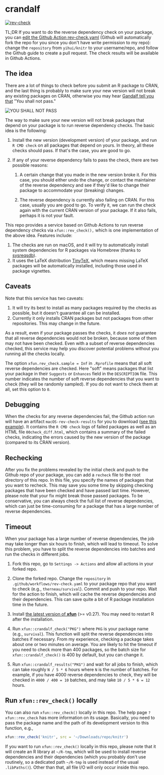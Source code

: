 # crandalf

[![rev-check](https://github.com/yihui/crandalf/workflows/rev-check/badge.svg)](https://github.com/yihui/crandalf/actions)

TL;DR If you want to do the reverse dependency check on your package, you can
[edit the Github Action
rev-check.yaml](https://github.com/yihui/crandalf/edit/main/.github/workflows/rev-check.yaml)
(Github will automatically fork the repo for you since you don't have write
permission to my repo): change the `repository` from `yihui/knitr` to your
username/repo, and follow the Github guide to create a pull request. The check
results will be available in Github Actions.

## The idea

There are a lot of things to check before you submit an R package to CRAN, and
the last thing is probably to make sure your new version will not break any
existing packages on CRAN, otherwise you may hear [Gandalf tell you
that](http://youtu.be/V4UfAL9f74I) "You shall not pass."

![YOU SHALL NOT PASS](https://i.imgur.com/3mdv0k9.jpg)

The way to make sure your new version will not break packages that depend on
your package is to run reverse dependency checks. The basic idea is the
following:

1.  Install the new version (development version) of your package, and run
    `R CMD check` on all packages that depend on yours. In theory, all these
    checks should pass. If that's the case, you are good to go.

2.  If any of your reverse dependency fails to pass the check, there are two
    possible reasons:

    1.  A certain change that you made in the new version broke it. For this
        case, you should either undo the change, or contact the maintainer of
        the reverse dependency and see if they'd like to change their package to
        accommodate your (breaking) changes.

    2.  The reverse dependency is currently also failing on CRAN. For this case,
        usually you are good to go. To verify it, we can run the check again
        with the current CRAN version of your package. If it also fails, perhaps
        it is not your fault.

This repo provides a service based on Github Actions to run reverse dependency
checks via `xfun::rev_check(),` which is one implementation of the above idea.
Features include:

1.  The checks are run on macOS, and it will try to automatically install system
    dependencies for R packages via Homebrew (thanks to
    [sysreqsdb](https://github.com/r-hub/sysreqsdb)).
2.  It uses the LaTeX distribution [TinyTeX](https://github.com/yihui/tinytex),
    which means missing LaTeX packages will be automatically installed,
    including those used in package vignettes.

## Caveats

Note that this service has two caveats:

1.  It will try its best to install as many packages required by the checks as
    possible, but it doesn't guarantee all can be installed.
2.  Currently it only installs CRAN packages but not packages from other
    repositories. This may change in the future.

As a result, even if your package passes the checks, it *does not* guarantee
that all reverse dependencies would not be broken, because some of them may not
have been checked. Even with a subset of reverse dependencies checked, this
service may help you discover potential problems without you running all the
checks locally.

The option `xfun.rev_check.sample = Inf` in `.Rprofile` means that all soft
reverse dependencies are checked. Here "soft" means packages that list your
package in their `Suggests` or `Enhances` field in the `DESCRIPTION` file. This
number indicates the number of soft reverse dependencies that you want to check
(they will be randomly sampled). If you do not want to check them at all, set
this option to `0`.

## Debugging

When the checks for any reverse dependencies fail, the Github action run will
have an artifact `macOS-rev-check-results` for you to download ([see this
example](https://github.com/yihui/crandalf/actions/runs/641478391)). It contains
the `R CMD check` logs of failed packages as well as an HTML file
`00check_diff.html`, which contains a summary of the failed checks, indicating
the errors caused by the new version of the package (compared to its CRAN
version).

## Rechecking

After you fix the problems revealed by the initial check and push to the Github
repo of your package, you can add a `recheck` file to the root directory of this
repo. In this file, you specify the names of packages that you want to recheck.
This may save you some time by skipping checking packages that have been checked
and have passed last time. However, please note that your fix might break those
passed packages. To be conservative, you can always check the full list of
reverse dependencies, which can just be time-consuming for a package that has a
large number of reverse dependencies.

## Timeout

When your package has a large number of reverse dependencies, the job may take
longer than six hours to finish, which will lead to timeout. To solve this
problem, you have to split the reverse dependencies into batches and run the
checks in different jobs.

1.  Fork this repo, go to `Settings -> Actions` and allow all actions in your
    forked repo.

2.  Clone the forked repo. Change the `repository` in
    `.github/workflows/rev-check.yaml` to your package repo that you want to
    check (e.g., `therneau/survival`). Commit and push to your repo. Wait for
    the action to finish, which will cache the reverse dependencies and their
    dependencies. This can save quite a bit of R package installation time in
    the future.

3.  Install [the latest version of **xfun**](https://github.com/yihui/xfun#xfun)
    (>= v0.27). You may need to restart R after the installation.

4.  Run `xfun::crandalf_check("PKG")` where `PKG` is your package name (e.g.,
    `survival`). This function will split the reverse dependencies into batches
    if necessary. From my experience, checking a package takes about one or two
    minutes on average. You are likely to hit the timeout if you need to check
    more than 400 packages, so the batch size for `xfun::crandalf_check()` is
    400 by default, but you can change it.

5.  Run `xfun::crandalf_results("PKG")` and wait for all jobs to finish, which
    can take roughly `N / 5 * 6` hours where `N` is the number of batches. For
    example, if you have 4000 reverse dependencies to check, they will be
    checked in `4000 / 400 = 10` batches, and may take `10 / 5 * 6 = 12` hours.

## Run `xfun::rev_check()` locally

You can also run `xfun::rev_check()` locally in this repo. The help page
`?xfun::rev_check` has more information on its usage. Basically, you need to
pass the package name and the path of its development version to this function,
e.g.,

``` r
xfun::rev_check('knitr', src = '~/Downloads/repo/knitr')
```

If you want to run `xfun::rev_check()` locally in this repo, please note that it
will create an R library at `~/R-tmp`, which will be used to install reverse
dependencies and their dependencies (which you probably don't use routinely, so
a dedicated path `~/R-tmp` is used instead of the usual `.libPaths()`). Other
than that, all file I/O will only occur inside this repo.
